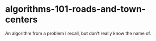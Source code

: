 # algorithms-101-roads-and-town-centers

An algorithm from a problem I recall, but don't really know the name of.
